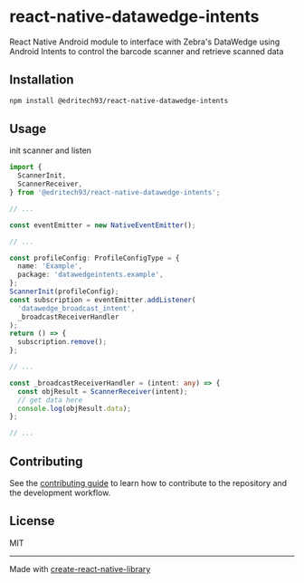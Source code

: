 # react-native-datawedge-intents

React Native Android module to interface with Zebra's DataWedge using Android Intents to control the barcode scanner and retrieve scanned data

## Installation

```sh
npm install @edritech93/react-native-datawedge-intents
```

## Usage

init scanner and listen

```ts
import {
  ScannerInit,
  ScannerReceiver,
} from '@edritech93/react-native-datawedge-intents';

// ...

const eventEmitter = new NativeEventEmitter();

// ...

const profileConfig: ProfileConfigType = {
  name: 'Example',
  package: 'datawedgeintents.example',
};
ScannerInit(profileConfig);
const subscription = eventEmitter.addListener(
  'datawedge_broadcast_intent',
  _broadcastReceiverHandler
);
return () => {
  subscription.remove();
};

// ...

const _broadcastReceiverHandler = (intent: any) => {
  const objResult = ScannerReceiver(intent);
  // get data here
  console.log(objResult.data);
};

// ...
```

## Contributing

See the [contributing guide](CONTRIBUTING.md) to learn how to contribute to the repository and the development workflow.

## License

MIT

---

Made with [create-react-native-library](https://github.com/callstack/react-native-builder-bob)
